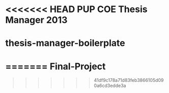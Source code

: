 <<<<<<< HEAD
PUP COE Thesis Manager 2013
=======
thesis-manager-boilerplate
==========================
=======
Final-Project
=============
>>>>>>> 41df9c178a71d83feb3866105d090a6cd3edde3a
